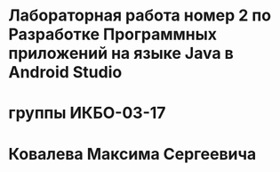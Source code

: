 # Лабораторная работа номер 2 по Разработке Программных приложений на языке Java в Android Studio
# группы ИКБО-03-17
# Ковалева Максима Сергеевича
